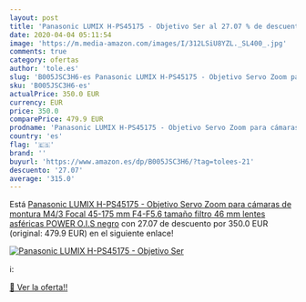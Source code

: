```yaml
---
layout: post
title: 'Panasonic LUMIX H-PS45175 - Objetivo Ser al 27.07 % de descuento'
date: 2020-04-04 05:11:54
image: 'https://m.media-amazon.com/images/I/312LSiU8YZL._SL400_.jpg'
comments: true
category: ofertas
author: 'tole.es'
slug: 'B005JSC3H6-es Panasonic LUMIX H-PS45175 - Objetivo Servo Zoom para...'
sku: 'B005JSC3H6-es'
actualPrice: 350.0 EUR
currency: EUR
price: 350.0
comparePrice: 479.9 EUR
prodname: 'Panasonic LUMIX H-PS45175 - Objetivo Servo Zoom para cámaras de montura M4/3  Focal 45-175 mm  F4-F5.6  tamaño filtro 46 mm  lentes asféricas  POWER O.I.S   negro'
country: 'es'
flag: '🇪🇸'
brand: ''
buyurl: 'https://www.amazon.es/dp/B005JSC3H6/?tag=tolees-21'
descuento: '27.07'
average: '315.0'
---
```


Está [Panasonic LUMIX H-PS45175 - Objetivo Servo Zoom para cámaras de montura M4/3  Focal 45-175 mm  F4-F5.6  tamaño filtro 46 mm  lentes asféricas  POWER O.I.S   negro](https://www.amazon.es/dp/B005JSC3H6/?tag=tolees-21) con 27.07 de descuento por 350.0 EUR (original: 479.9 EUR) en el siguiente enlace!

[![Panasonic LUMIX H-PS45175 - Objetivo Ser](https://m.media-amazon.com/images/I/312LSiU8YZL._SL400_.jpg)](https://www.amazon.es/dp/B005JSC3H6/?tag=tolees-21)

ℹ️:


[🛒 Ver la oferta!!](https://www.amazon.es/dp/B005JSC3H6/?tag=tolees-21)
